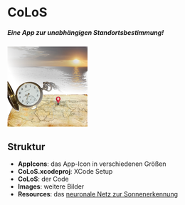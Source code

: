 # CoLoS

##### Eine App zur unabhängigen Standortsbestimmung!
![CoLoS-Icon](https://github.com/JugendForscht-CoLoS/CoLoS/blob/main/AppIcons/180.png "CoLoS")

## Struktur

* __AppIcons__: das App-Icon in verschiedenen Größen
* __CoLoS.xcodeproj__: XCode Setup
* __CoLoS__:  der Code
* __Images__: weitere Bilder
* __Resources__: das [neuronale Netz zur Sonnenerkennung](https://github.com/JugendForscht-CoLoS/SunDetection-NeuralNetwork)
